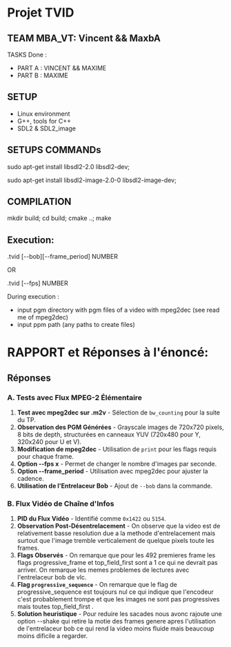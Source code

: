 # Projet TVID
## TEAM MBA_VT: Vincent && MaxbA
TASKS Done :
 - PART A : VINCENT && MAXIME
 - PART B : MAXIME
## SETUP
- Linux environment
- G++, tools for C++
- SDL2 & SDL2_image
## SETUPS COMMANDs
sudo apt-get install libsdl2-2.0 libsdl2-dev;

sudo apt-get install libsdl2-image-2.0-0 libsdl2-image-dev;

## COMPILATION
mkdir build; cd build; cmake ..; make
## Execution:
.tvid [--bob][--frame_period] NUMBER

OR

.tvid [--fps] NUMBER

During execution : 
 - input pgm directory with pgm files of a video with mpeg2dec (see read me of mpeg2dec)
 - input ppm path (any paths to create files)

# RAPPORT et Réponses à l'énoncé:
## Réponses

### A. Tests avec Flux MPEG-2 Élémentaire
1. **Test avec mpeg2dec sur .m2v** - Sélection de `bw_counting` pour la suite du TP.
3. **Observation des PGM Générées** - Grayscale images de 720x720 pixels, 8 bits de depth, structurées en canneaux YUV (720x480 pour Y, 320x240 pour U et V).
4. **Modification de mpeg2dec** - Utilisation de `print` pour les flags requis pour chaque frame.
7. **Option --fps x** - Permet de changer le nombre d'images par seconde.
8. **Option --frame_period** - Utilisation avec mpeg2dec pour ajuster la cadence.
10. **Utilisation de l'Entrelaceur Bob** - Ajout de `--bob` dans la commande.

### B. Flux Vidéo de Chaîne d'Infos
1. **PID du Flux Vidéo** - Identifié comme `0x1422` ou `5154`.
3. **Observation Post-Désentrelacement** - On observe que la video est de relativement basse resolution due a la methode d'entrelacement mais surtout que l'image tremble verticalement de quelque pixels toute les frames.
4. **Flags Observés** - On remarque que pour les 492 premieres frame les flags progressive_frame et top_field_first sont a 1 ce qui ne devrait pas arriver. On remarque les memes problemes de lectures avec l'entrelaceur bob de vlc.
5. **Flag `progressive_sequence`** - On remarque que le flag de progressive_sequence est toujours nul ce qui indique que l'encodeur c'est probablement trompe et que les images ne sont pas progressives mais toutes top_field_first .
6. **Solution heuristique** - Pour reduire les sacades nous avonc rajoute une option --shake qui retire la motie des frames genere apres l'utilisation de l'entrelaceur bob ce qui rend la video moins fluide mais beaucoup moins dificile a regarder.
